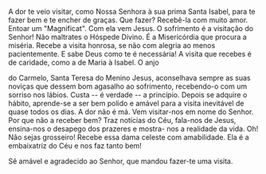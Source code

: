 
A dor te veio visitar, como Nossa Senhora à sua prima Santa Isabel, para te fazer bem e te encher de graças. Que fazer? Recebê-la com muito amor. Entoar um "Magnificat". Com ela vem Jesus. O sofrimento é a visitação do Senhor! Não maltrates o Hóspede Divino. É a Misericórdia que procura a miséria. Recebe a visita honrosa, se não com alegria ao menos pacientemente. E sabe Deus como te é necessária! A visita que recebes é de caridade, como a de Maria à Isabel. O anjo

do Carmelo, Santa Teresa do Menino Jesus, aconselhava sempre as suas noviças que dessem bom agasalho ao sofrimento, recebendo-o com um sorriso nos lábios. Custa -- é verdade -- a princípio. Depois se adquire o hábito, aprende-se a ser bem polido e amável para a visita inevitável de quase todos os dias. A dor não é má. Vem visitar-nos em nome do Senhor. Por que não a receber bem? Traz notícias do Céu, fala-nos de Jesus, ensina-nos o desapego dos prazeres e mostra- nos a realidade da vida. Oh! Não sejas grosseiro! Recebe essa dama celeste com amabilidade. Ela é a embaixatriz do Céu e nos faz tanto bem!

Sê amável e agradecido ao Senhor, que mandou fazer-te uma visita.

